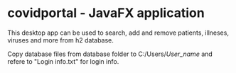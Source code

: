# covidportal - JavaFX application

This desktop app can be used to search, add and remove patients, illneses, viruses and more from h2 database.

Copy database files from database folder to C:/Users/*User_name* and refere to "Login info.txt" for login info.
